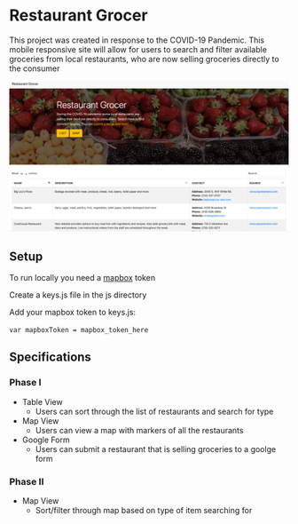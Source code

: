 # Restaurant Grocer
This project was created in response to the COVID-19 Pandemic. This mobile responsive site will allow for users to search and filter available groceries from local restaurants, who are now selling groceries directly to the consumer

![Restaurant Grocer landing page](img/restaurant-grocery-landing.png?raw=true "Restaurant Grocer")


## Setup
To run locally you need a [mapbox](https://www.mapbox.com/) token

Create a keys.js file in the js directory

Add your mapbox token to keys.js:

``var mapboxToken = mapbox_token_here``

## Specifications

### Phase I
* Table View
    * Users can sort through the list of restaurants and search for type
* Map View
    * Users can view a map with markers of all the restaurants
* Google Form
    * Users can submit a restaurant that is selling groceries to a goolge form
    
### Phase II
*  Map View
    * Sort/filter through map based on type of item searching for
